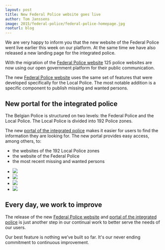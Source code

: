 ```yaml
---
layout: post
title: New Federal Police website goes live
author: Tom Janssens
image: 2015/federal-police/federal-police-homepage.jpg
rooturl: blog
---
```


We are very happy to inform you that the new website of the Federal Police went live earlier this week on our platform.
At the same time we have also released a new landing page for the integrated police.

With the migration of the [Federal Police website](http://www.politie.be/fed/nl) 125 police websites are now using our open government platform for their public communication.

The new [Federal Police website](http://www.politie.be/fed/nl) uses the same set of features that were developed specifically for the Local Police.
The most notable addition is a specific component to publish missing and wanted persons.

## New portal for the integrated police

The Belgian Police is structured on two levels: the Federal Police and the Local Police. The Local Police is divided into 192 Police zones.

The new [portal of the integrated police](http://www.politie.be/intro) makes it easier for users to find the information they are looking for. The new portal provides easy access, among others, to:

- the websites of the 192 Local Police zones
- the website of the Federal Police
- the most recent missing and wanted persons

<ul class="gallery">
    <li class="gallery__item">
        <a class="thumbnail" href="{{site.url}}/images/blog/2015/federal-police/macbook.jpg" data-gallery="enabled">
            <img src="{{site.url}}/images/blog/2015/federal-police/macbook.jpg" />
        </a>
    </li>
    <li class="gallery__item">
        <a class="thumbnail" href="{{site.url}}/images/blog/2015/federal-police/ipad2.jpg" data-gallery="enabled">
            <img src="{{site.url}}/images/blog/2015/federal-police/ipad2.jpg" />
        </a>
    </li>
    <li class="gallery__item">
        <a class="thumbnail" href="{{site.url}}/images/blog/2015/federal-police/nexus5.jpg" data-gallery="enabled">
            <img src="{{site.url}}/images/blog/2015/federal-police/nexus5.jpg" />
        </a>
    </li>
    <li class="gallery__item">
        <a class="thumbnail" href="{{site.url}}/images/blog/2015/federal-police/ipad.jpg" data-gallery="enabled">
            <img src="{{site.url}}/images/blog/2015/federal-police/ipad.jpg" />
        </a>
    </li>
</ul>

## Every day, we work to improve

The release of the new [Federal Police website](http://www.politie.be/fed/nl) and [portal of the integrated police](http://www.politie.be/intro) is just another step in our continual work to better serve the needs of our users.

Our best feature is nothing we’ve built so far. It's our never ending commitment to continuous improvement.
